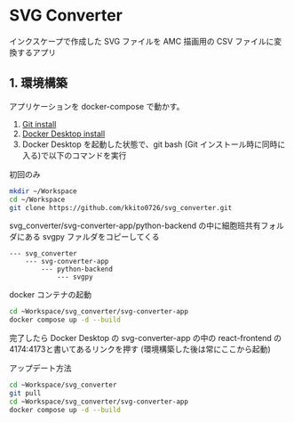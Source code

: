 # SVG Converter

インクスケープで作成した SVG ファイルを AMC 描画用の CSV ファイルに変換するアプリ

## 1. 環境構築

アプリケーションを docker-compose で動かす。

1. [Git install](https://qiita.com/T-H9703EnAc/items/4fbe6593d42f9a844b1c)
2. [Docker Desktop install](https://docs.docker.com/get-docker/)
3. Docker Desktop を起動した状態で、git bash (Git インストール時に同時に入る)で以下のコマンドを実行

初回のみ

```bash
mkdir ~/Workspace
cd ~/Workspace
git clone https://github.com/kkito0726/svg_converter.git
```

svg_converter/svg-converter-app/python-backend の中に細胞班共有フォルダにある svgpy ファルダをコピーしてくる

```
--- svg_converter
    --- svg-converter-app
        --- python-backend
            --- svgpy
```

docker コンテナの起動

```bash
cd ~Workspace/svg_converter/svg-converter-app
docker compose up -d --build
```

完了したら Docker Desktop の svg-converter-app の中の react-frontend の4174:4173と書いてあるリンクを押す (環境構築した後は常にここから起動)

アップデート方法

```bash
cd ~Workspace/svg_converter
git pull
cd ~Workspace/svg_converter/svg-converter-app
docker compose up -d --build
```
